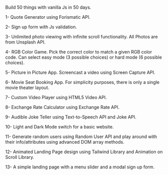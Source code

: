 Build 50 things with vanilla Js in 50 days.

1- Quote Generator using Forismatic API.

2- Sign up form with Js validation.

3- Unlimited photo viewing with infinite scroll functionality. All Photos are from Unsplash API.

4- RGB Color Game. Pick the correct color to match a given RGB color code. Can select easy mode (3 possible choices) or hard mode (6 possible choices).

5- Picture in Picture App. Screencast a video using Screen Capture API.

6- Movie Seat Booking App. For simplicity purposes, there is only a single movie theater layout.

7- Custom Video Player using HTML5 Video API.

8- Exchange Rate Calculator using Exchange Rate API.

9- Audible Joke Teller using Text-to-Speech API and Joke API.

10- Light and Dark Mode switch for a basic website.

11- Generate random users using Random User API and play around with their info/attributes using advanced DOM array methods. 

12- Animated Landing Page design using Tailwind Library and Animation on Scroll Library.

13- A simple landing page with a menu slider and a modal sign up form.